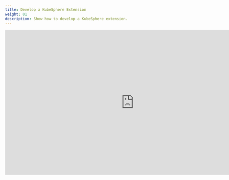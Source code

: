 ```yaml
---
title: Develop a KubeSphere Extension
weight: 01
description: Show how to develop a KubeSphere extension.
---
```


<div style="text-align: center;">
<iframe width="840" height="472.5" src="https://ks-extension.pek3b.qingstor.com/videos/%E5%AE%8F%E6%98%8E.mp4" frameborder="0" allowfullscreen></iframe>
</div>

